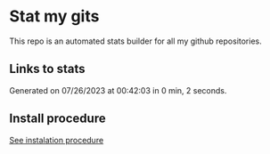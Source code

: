 # Stat my gits

This repo is an automated stats builder for all my github repositories.

## Links to stats


Generated on 07/26/2023 at 00:42:03 in 0 min, 2 seconds.

## Install procedure

[See instalation procedure](./src/install.md)
